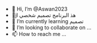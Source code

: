 - 👋 Hi, I’m @Aswan2023
- 👀jl هذ البرنامج تصميم شخصي 
- 🌱 I’m currently learning تصميم
- 💞️ I’m looking to collaborate on ...
- 📫 How to reach me ...

<!---
Aswan2023/Aswan2023 is a ✨ special ✨ repository because its `README.md` (this file) appears on your GitHub profile.
You can click the Preview link to take a look at your changes.
--->
